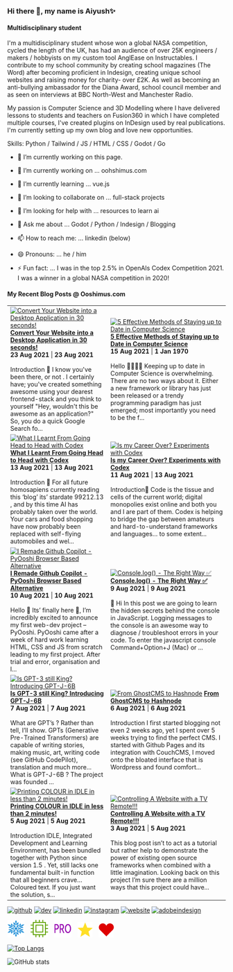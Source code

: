 ### Hi there 👋, my name is Aiyush✨
#### Multidisciplinary student
<!---
![Multidisciplinary student](https://media-exp1.licdn.com/dms/image/C4E03AQFMTzkn8oBydQ/profile-displayphoto-shrink_400_400/0/1626769087648?e=1634169600&v=beta&t=l7YCrAD5b9wWhhFO5AfI8e7dZWNmIxUY5ABTdC0BEyc)
--->

I'm a multidisciplinary student whose won a global NASA competition, cycled the length of the UK, has had an audience of over 25K engineers / makers / hobbyists on my custom tool AnglEase on Instructables. I contribute to my school community by creating school magazines (The Word) after becoming proficient in Indesign, creating unique school websites and raising money for charity- over £2K. As well as becoming an anti-bullying ambassador for the Diana Award, school council member and as seen on interviews at BBC North-West and Manchester Radio. 

My passion is Computer Science and 3D Modelling where I have delivered lessons to students and teachers on Fusion360 in which I have completed multiple courses, I've created plugins on InDesign used by real publications. I'm currently setting up my own blog and love new opportunities.

Skills: Python / Tailwind / JS / HTML / CSS / Godot / Go

- 🔭 I’m currently working on this page. 

- 🔭 I’m currently working on ... oohshimus.com
- 🌱 I’m currently learning ... vue.js
- 👯 I’m looking to collaborate on ... full-stack projects
- 🤔 I’m looking for help with ... resources to learn ai
- 💬 Ask me about ... Godot / Python / Indesign / Blogging
- 📫 How to reach me: ... linkedin (below)
- 😄 Pronouns: ... he / him
- ⚡ Fun fact: ... I was in the top 2.5% in OpenAIs Codex Competition 2021. I was a winner in a global NASA competition in 2020!

#### My Recent Blog Posts @ Ooshimus.com
<!-- HASHNODE_BLOG:START -->
<table><tr><td><a href="https://aiyush.hashnode.dev/convert-your-website-into-a-desktop-application-in-30-seconds-cksoak1sp153l2xs170s5cb56" title="Convert Your Website into a Desktop Application in 30 seconds!"><img src="https://cdn.hashnode.com/res/hashnode/image/upload/v1629649822043/T44Scfte7.png" alt="Convert Your Website into a Desktop Application in 30 seconds!"   /></a>
<a href="https://aiyush.hashnode.dev/convert-your-website-into-a-desktop-application-in-30-seconds-cksoak1sp153l2xs170s5cb56" title="Convert Your Website into a Desktop Application in 30 seconds!"><strong>Convert Your Website into a Desktop Application in 30 seconds!</strong></a>
<div><strong>23 Aug 2021</strong> | <strong>23 Aug 2021</strong></div>
<br/> Introduction 👋
I know you've been there,  or not . 
I certainly have; you've created something awesome using your dearest frontend-stack and you think to yourself "Hey, wouldn't this be awesome as an application?" So, you do a quick Google Search fo...</td><td><a href="https://aiyush.hashnode.dev/5-effective-methods-of-staying-up-to-date-in-computer-science-cksdd7ztc09p5u5s1e0fjezmw" title="5 Effective Methods of Staying up to Date in Computer Science"><img src="https://cdn.hashnode.com/res/hashnode/image/upload/v1629041394302/ul-IgwEiE.png" alt="5 Effective Methods of Staying up to Date in Computer Science"   /></a>
<a href="https://aiyush.hashnode.dev/5-effective-methods-of-staying-up-to-date-in-computer-science-cksdd7ztc09p5u5s1e0fjezmw" title="5 Effective Methods of Staying up to Date in Computer Science"><strong>5 Effective Methods of Staying up to Date in Computer Science</strong></a>
<div><strong>15 Aug 2021</strong> | <strong>1 Jan 1970</strong></div>
<br/> Hello 👩‍💻👨‍💻
Keeping up to date in Computer Science is overwhelming. There are no two ways about it. Either a new framework or library has just been released or a trendy programming paradigm has just emerged; most importantly you need to be the f...</td></tr><tr><td><a href="https://aiyush.hashnode.dev/what-i-learnt-from-going-head-to-head-with-codex-cksaaa4na00u9d3s1hvttfi0k" title="What I Learnt From Going Head to Head with Codex"><img src="https://cdn.hashnode.com/res/hashnode/image/upload/v1628854951786/xhqOeLLWw.png" alt="What I Learnt From Going Head to Head with Codex"   /></a>
<a href="https://aiyush.hashnode.dev/what-i-learnt-from-going-head-to-head-with-codex-cksaaa4na00u9d3s1hvttfi0k" title="What I Learnt From Going Head to Head with Codex"><strong>What I Learnt From Going Head to Head with Codex</strong></a>
<div><strong>13 Aug 2021</strong> | <strong>13 Aug 2021</strong></div>
<br/> Introduction 🤖
For all future homosapiens currently reading this ‘blog’ its’  stardate 99212.13 , and by this time AI has probably taken over the world. Your cars and food shopping have now probably been replaced with self-flying automobiles and wel...</td><td><a href="https://aiyush.hashnode.dev/is-my-career-over-experiments-with-codex-cks7e5s7600mal3s15sfx7led" title="Is my Career Over? Experiments with Codex"><img src="https://cdn.hashnode.com/res/hashnode/image/upload/v1628680216246/jPWRj-29_.png" alt="Is my Career Over? Experiments with Codex"   /></a>
<a href="https://aiyush.hashnode.dev/is-my-career-over-experiments-with-codex-cks7e5s7600mal3s15sfx7led" title="Is my Career Over? Experiments with Codex"><strong>Is my Career Over? Experiments with Codex</strong></a>
<div><strong>11 Aug 2021</strong> | <strong>13 Aug 2021</strong></div>
<br/> Introduction👋
Code is the tissue and cells of the current world; digital monopolies exist online and both you and I are part of them. Codex is helping to bridge the gap between amateurs and hard-to-understand frameworks and languages… to some extent...</td></tr><tr><td><a href="https://aiyush.hashnode.dev/i-remade-github-copilot-pyooshi-browser-based-alternative-cks5pvx7v05ysfjs14rsg7q4n" title="I Remade Github Copilot - PyOoshi Browser Based Alternative"><img src="https://cdn.hashnode.com/res/hashnode/image/upload/v1628600522913/g1L56k3qA.png" alt="I Remade Github Copilot - PyOoshi Browser Based Alternative"   /></a>
<a href="https://aiyush.hashnode.dev/i-remade-github-copilot-pyooshi-browser-based-alternative-cks5pvx7v05ysfjs14rsg7q4n" title="I Remade Github Copilot - PyOoshi Browser Based Alternative"><strong>I Remade Github Copilot - PyOoshi Browser Based Alternative</strong></a>
<div><strong>10 Aug 2021</strong> | <strong>10 Aug 2021</strong></div>
<br/> Hello 👋
Its’ finally here 🎉, I’m incredibly excited to announce my first web-dev project – PyOoshi. PyOoshi came after a week of hard work learning HTML, CSS and JS from scratch leading to my first project. After trial and error, organisation and l...</td><td><a href="https://aiyush.hashnode.dev/consolelog-the-right-way-cks4hceqd12oyees1brnm98vp" title="Console.log() - The Right Way ✅"><img src="https://cdn.hashnode.com/res/hashnode/image/upload/v1628504971956/iYZ7nXox1.png" alt="Console.log() - The Right Way ✅"   /></a>
<a href="https://aiyush.hashnode.dev/consolelog-the-right-way-cks4hceqd12oyees1brnm98vp" title="Console.log() - The Right Way ✅"><strong>Console.log() - The Right Way ✅</strong></a>
<div><strong>9 Aug 2021</strong> | <strong>9 Aug 2021</strong></div>
<br/> 👋 Hi
In this post we are going to learn the hidden secrets behind the console in JavaScript. Logging messages to the console is an awesome way to diagnose / troubleshoot errors in your code. To enter the javascript console Command+Option+J (Mac) or ...</td></tr><tr><td><a href="https://aiyush.hashnode.dev/is-gpt-3-still-king-introducing-gpt-j-6b-cks1gp5qj0iyzhqs1ckt2dewa" title="Is GPT-3 still King? Introducing GPT-J-6B"><img src="https://cdn.hashnode.com/res/hashnode/image/upload/v1628321885611/ycOeP_8K-.png" alt="Is GPT-3 still King? Introducing GPT-J-6B"   /></a>
<a href="https://aiyush.hashnode.dev/is-gpt-3-still-king-introducing-gpt-j-6b-cks1gp5qj0iyzhqs1ckt2dewa" title="Is GPT-3 still King? Introducing GPT-J-6B"><strong>Is GPT-3 still King? Introducing GPT-J-6B</strong></a>
<div><strong>7 Aug 2021</strong> | <strong>7 Aug 2021</strong></div>
<br/> What are GPT’s ?
Rather than tell, I’ll show. GPTs (Generative Pre-Trained Transformers) are capable of writing stories, making music, art, writing code (see GitHub CodePilot), translation and much more... 
What is GPT-J-6B ?
The project was founded ...</td><td><a href="https://aiyush.hashnode.dev/from-ghostcms-to-hashnode-cks05zdef08z5ees1fqdy9650" title="From GhostCMS to Hashnode"><img src="https://cdn.hashnode.com/res/hashnode/image/upload/v1628243171545/98QuLX8gy.png" alt="From GhostCMS to Hashnode"   /></a>
<a href="https://aiyush.hashnode.dev/from-ghostcms-to-hashnode-cks05zdef08z5ees1fqdy9650" title="From GhostCMS to Hashnode"><strong>From GhostCMS to Hashnode</strong></a>
<div><strong>6 Aug 2021</strong> | <strong>6 Aug 2021</strong></div>
<br/> Introduction
I first started blogging not even 2 weeks ago, yet I spent over 5 weeks trying to find the perfect CMS. I started with Github Pages and its integration with CouchCMS, I moved onto the bloated interface that is Wordpress and found comfort...</td></tr><tr><td><a href="https://aiyush.hashnode.dev/printing-colour-in-idle-in-less-than-2-minutes-ckrz2uud400wrhqs1drpe0cpx" title="Printing COLOUR in IDLE in less than 2 minutes!"><img src="https://cdn.hashnode.com/res/hashnode/image/upload/v1628177474276/MpMcQm_m1.png" alt="Printing COLOUR in IDLE in less than 2 minutes!"   /></a>
<a href="https://aiyush.hashnode.dev/printing-colour-in-idle-in-less-than-2-minutes-ckrz2uud400wrhqs1drpe0cpx" title="Printing COLOUR in IDLE in less than 2 minutes!"><strong>Printing COLOUR in IDLE in less than 2 minutes!</strong></a>
<div><strong>5 Aug 2021</strong> | <strong>5 Aug 2021</strong></div>
<br/> Introduction
IDLE, Integrated Development and Learning Environment, has been bundled together with Python since version 1.5 . Yet, still lacks one fundamental built-in function that all beginners crave… Coloured text.
If you just want the solution, s...</td><td><a href="https://aiyush.hashnode.dev/controlling-a-website-with-a-tv-remote-ckrvu2l7500i1lms1aqam5zxo" title="Controlling A Website with a TV Remote!!!"><img src="https://cdn.hashnode.com/res/hashnode/image/upload/v1628076449191/hppBErVuW.png" alt="Controlling A Website with a TV Remote!!!"   /></a>
<a href="https://aiyush.hashnode.dev/controlling-a-website-with-a-tv-remote-ckrvu2l7500i1lms1aqam5zxo" title="Controlling A Website with a TV Remote!!!"><strong>Controlling A Website with a TV Remote!!!</strong></a>
<div><strong>3 Aug 2021</strong> | <strong>5 Aug 2021</strong></div>
<br/> This blog post isn’t to act as a tutorial but rather help to demonstrate the power of existing open source frameworks when combined with a little imagination. Looking back on this project I’m sure there are a million ways that this project could have...</td></tr></table>
<!-- HASHNODE_BLOG:END -->


[<img src='https://cdn.jsdelivr.net/npm/simple-icons@3.0.1/icons/github.svg' alt='github' height='40'>](https://github.com/Aiyush-g)  [<img src='https://cdn.jsdelivr.net/npm/simple-icons@3.0.1/icons/hashnode.svg' alt='dev' height='40'>](ooshimus.com)  [<img src='https://cdn.jsdelivr.net/npm/simple-icons@3.0.1/icons/linkedin.svg' alt='linkedin' height='40'>](https://www.linkedin.com/in/aiyush-gupta-2006/)  [<img src='https://cdn.jsdelivr.net/npm/simple-icons@3.0.1/icons/instagram.svg' alt='instagram' height='40'>](https://www.instagram.com/Aiyush.gupta/)  [<img src='https://cdn.jsdelivr.net/npm/simple-icons@3.0.1/icons/icloud.svg' alt='website' height='40'>](ooshimus.com)  [<img src='https://cdn.jsdelivr.net/npm/simple-icons@3.0.1/icons/adobeindesign.svg' alt='adobeindesign' height='40'>](https://www.linkedin.com/in/aiyush-gupta-2006/)  

<a href='https://archiveprogram.github.com/'><img src='https://raw.githubusercontent.com/acervenky/animated-github-badges/master/assets/acbadge.gif' width='40' height='40'></a> <a href='https://docs.github.com/en/developers'><img src='https://raw.githubusercontent.com/acervenky/animated-github-badges/master/assets/devbadge.gif' width='40' height='40'></a> <a href='https://github.com/pricing'><img src='https://raw.githubusercontent.com/acervenky/animated-github-badges/master/assets/pro.gif' width='40' height='40'></a> <a href='https://stars.github.com/'><img src='https://raw.githubusercontent.com/acervenky/animated-github-badges/master/assets/starbadge.gif' width='35' height='35'></a> <a href='https://docs.github.com/en/github/supporting-the-open-source-community-with-github-sponsors'><img src='https://raw.githubusercontent.com/acervenky/animated-github-badges/master/assets/sponsorbadge.gif' width='35' height='35'></a> 

[![Top Langs](https://github-readme-stats.vercel.app/api/top-langs/?username=Aiyush-g)](https://github.com/anuraghazra/github-readme-stats)

![GitHub stats](https://github-readme-stats.vercel.app/api?username=Aiyush-g&show_icons=true)  

